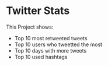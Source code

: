 # Twitter Stats

This Project shows: 

- Top 10 most retweeted tweets
- Top 10 users who tweetted the most
- Top 10 days with more tweets
- Top 10 used hashtags